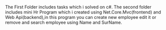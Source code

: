 The First Folder includes tasks which i solved on c#.
The second folder includes mini Hr Program which i created using Net.Core.Mvc(frontend) and Web Api(backend),in this program
you can create new employee edit it or remove and search employee using Name and SurName.

